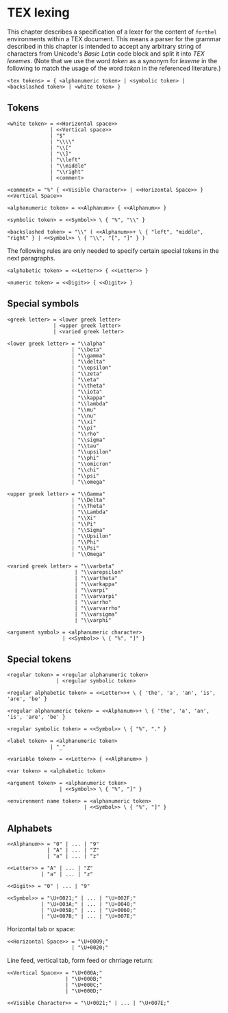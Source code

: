 # TEX lexing

This chapter describes a specification of a lexer for the content of `forthel`
environments within a TEX document. This means a parser for the grammar
described in this chapter is intended to accept any arbitrary string of
characters from Unicode's _Basic Latin_ code block and split it into
_TEX lexemes_. (Note that we use the word _token_ as a synonym for _lexeme_
in the following to match the usage of the word _token_ in the referenced
literature.)


```nbnf
<tex tokens> = { <alphanumeric token> | <symbolic token> | <backslashed token> | <white token> }
```


## Tokens

```nbnf
<white token> = <<Horizontal space>>
              | <<Vertical space>>
              | "$"
              | "\\\\"
              | "\\["
              | "\\]"
              | "\\left"
              | "\\middle"
              | "\\right"
              | <comment>
```

```nbnf
<comment> = "%" { <<Visible Character>> | <<Horizontal Space>> } <<Vertical Space>>
```

```nbnf
<alphanumeric token> = <<Alphanum>> { <<Alphanum>> }
```

```nbnf
<symbolic token> = <<Symbol>> \ { "%", "\\" }
```

```nbnf
<backslashed token> = "\\" ( <<Alphanum>>+ \ { "left", "middle", "right" } | <<Symbol>> \ { "\\", "[", "]" } )
```

The following rules are only needed to specify certain special tokens in the
next paragraphs.

```nbnf
<alphabetic token> = <<Letter>> { <<Letter>> }
```

```nbnf
<numeric token> = <<Digit>> { <<Digit>> }
```


## Special symbols

```nbnf
<greek letter> = <lower greek letter>
               | <upper greek letter>
               | <varied greek letter>
```

```nbnf
<lower greek letter> = "\\alpha"
                     | "\\beta"
                     | "\\gamma"
                     | "\\delta"
                     | "\\epsilon"
                     | "\\zeta"
                     | "\\eta"
                     | "\\theta"
                     | "\\iota"
                     | "\\kappa"
                     | "\\lambda"
                     | "\\mu"
                     | "\\nu"
                     | "\\xi"
                     | "\\pi"
                     | "\\rho"
                     | "\\sigma"
                     | "\\tau"
                     | "\\upsilon"
                     | "\\phi"
                     | "\\omicron"
                     | "\\chi"
                     | "\\psi"
                     | "\\omega"
```

```nbnf
<upper greek letter> = "\\Gamma"
                     | "\\Delta"
                     | "\\Theta"
                     | "\\Lambda"
                     | "\\Xi"
                     | "\\Pi"
                     | "\\Sigma"
                     | "\\Upsilon"
                     | "\\Phi"
                     | "\\Psi"
                     | "\\Omega"
```

```nbnf
<varied greek letter> = "\\varbeta"
                      | "\\varepsilon"
                      | "\\vartheta"
                      | "\\varkappa"
                      | "\\varpi"
                      | "\\varvarpi"
                      | "\\varrho"
                      | "\\varvarrho"
                      | "\\varsigma"
                      | "\\varphi"
```

```nbnf
<argument symbol> = <alphanumeric character>
                  | <<Symbol>> \ { "%", "]" }
```


## Special tokens

```nbnf
<regular token> = <regular alphanumeric token>
                | <regular symbolic token>
```

```nbnf
<regular alphabetic token> = <<Letter>>+ \ { 'the', 'a', 'an', 'is', 'are', 'be' }
```

```nbnf
<regular alphanumeric token> = <<Alphanum>>+ \ { 'the', 'a', 'an', 'is', 'are', 'be' }
```

```nbnf
<regular symbolic token> = <<Symbol>> \ { "%", "." }
```

```nbnf
<label token> = <alphanumeric token>
              | "_"
```

```nbnf
<variable token> = <<Letter>> { <<Alphanum>> }
```

```nbnf
<var token> = <alphabetic token>
```

```nbnf
<argument token> = <alphanumeric token>
                 | <<Symbol>> \ { "%", "]" }
```

```nbnf
<environment name token> = <alphanumeric token>
                         | <<Symbol>> \ { "%", "]" }
```


## Alphabets


```nbnf
<<Alphanum>> = "0" | ... | "9"
             | "A" | ... | "Z"
             | "a" | ... | "z"
```

```nbnf
<<Letter>> = "A" | ... | "Z"
           | "a" | ... | "z"
```

```nbnf
<<Digit>> = "0" | ... | "9"
```

```nbnf
<<Symbol>> = "\U+0021;" | ... | "\U+002F;"
           | "\U+003A;" | ... | "\U+0040;"
           | "\U+005B;" | ... | "\U+0060;"
           | "\U+007B;" | ... | "\U+007E;"
```

Horizontal tab or space:

```nbnf
<<Horizontal Space>> = "\U+0009;"
                     | "\U+0020;"
```

Line feed, vertical tab, form feed or chrriage return:

```nbnf
<<Vertical Space>> = "\U+000A;"
                   | "\U+000B;"
                   | "\U+000C;"
                   | "\U+000D;"
```

```nbnf
<<Visible Character>> = "\U+0021;" | ... | "\U+007E;"
```

